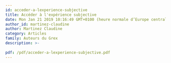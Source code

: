 ```yaml
---
id: acceder-a-lexperience-subjective
title: Accéder à l'expérience subjective
date: Mon Jan 21 2019 10:16:49 GMT+0100 (heure normale d’Europe centrale)
author_id: martinez-claudine
author: Martinez Claudine
category: Articles
family: Auteurs du Grex
description: >-
 
pdf: /pdf/acceder-a-lexperience-subjective.pdf
---
```

